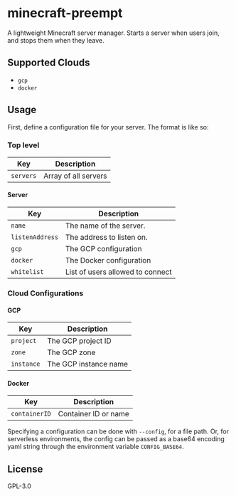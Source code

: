 # minecraft-preempt

A lightweight Minecraft server manager. Starts a server when users join, and stops them when they leave.

## Supported Clouds

- `gcp`
- `docker`

## Usage

First, define a configuration file for your server. The format is like so:

### Top level

| Key       | Description          |
| --------- | -------------------- |
| `servers` | Array of all servers |

#### Server

| Key             | Description                      |
| --------------- | -------------------------------- |
| `name`          | The name of the server.          |
| `listenAddress` | The address to listen on.        |
| `gcp`           | The GCP configuration            |
| `docker`        | The Docker configuration         |
| `whitelist`     | List of users allowed to connect |

### Cloud Configurations

#### GCP

| Key        | Description           |
| ---------- | --------------------- |
| `project`  | The GCP project ID    |
| `zone`     | The GCP zone          |
| `instance` | The GCP instance name |

#### Docker

| Key           | Description          |
| ------------- | -------------------- |
| `containerID` | Container ID or name |

Specifying a configuration can be done with `--config`, for a file path. Or, for serverless environments, the config can be passed as a base64 encoding yaml string through the environment variable `CONFIG_BASE64`.

## License

GPL-3.0
